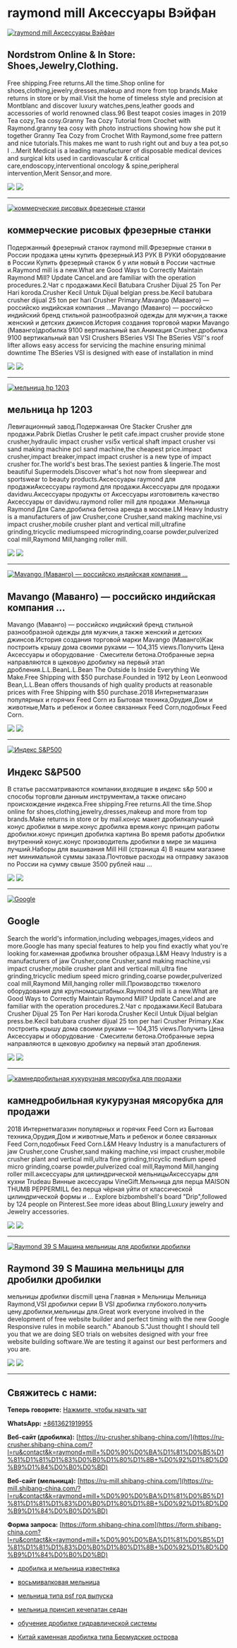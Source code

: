 # raymond mill Аксессуары Вэйфан

<a href="https://swt.shibang-china.com/?l=ru&img&k=raymond+mill+%D0%90%D0%BA%D1%81%D0%B5%D1%81%D1%81%D1%83%D0%B0%D1%80%D1%8B+%D0%92%D1%8D%D0%B9%D1%84%D0%B0%D0%BD" target="_blank">![raymond mill Аксессуары Вэйфан](http://static.shibang-china.com/all-800x300/698.jpg)</a>

## Nordstrom Online &amp; In Store: Shoes,Jewelry,Clothing.
Free shipping.Free returns.All the time.Shop online for shoes,clothing,jewelry,dresses,makeup and more from top brands.Make returns in store or by mail.Visit the home of timeless style and precision at Montblanc and discover luxury watches,pens,leather goods and accessories of world renowned class.96 Best teapot cosies images in 2019 Tea cozy,Tea cosy.Granny Tea Cozy Tutorial from Crochet with Raymond.granny tea cosy with photo instructions showing how she put it together Granny Tea Cozy from Crochet With Raymond,some free pattern and nice tutorials.This makes me want to rush right out and buy a tea pot,so I …Merit Medical is a leading manufacturer of disposable medical devices and surgical kits used in cardiovascular &amp; critical care,endoscopy,interventional oncology &amp; spine,peripheral intervention,Merit Sensor,and more.


<a href="https://whatsapp.shibangsoft.com/WhatsApp.php" target="_blank" title="WhatsApp">![](http://static.shibang-china.com/icon/whatsapp.png)</a> <a href="https://swt.shibang-china.com/?l=ru&icon&k=raymond+mill+%D0%90%D0%BA%D1%81%D0%B5%D1%81%D1%81%D1%83%D0%B0%D1%80%D1%8B+%D0%92%D1%8D%D0%B9%D1%84%D0%B0%D0%BD" target="_blank">![](http://static.shibang-china.com/icon/chat-ru.png)</a>

---

<a href="https://swt.shibang-china.com/?l=ru&img&k=raymond+mill+%D0%90%D0%BA%D1%81%D0%B5%D1%81%D1%81%D1%83%D0%B0%D1%80%D1%8B+%D0%92%D1%8D%D0%B9%D1%84%D0%B0%D0%BD" target="_blank">![коммерческие рисовых фрезерные станки](http://static.shibang-china.com/all-800x300/1276.jpg)</a>

## коммерческие рисовых фрезерные станки
Подержанный фрезерный станок raymond mill.Фрезерные станки в России продажа цены купить фрезерный.ИЗ РУК В РУКИ оборудование в России Купить фрезерный станок б у или новый в России частные и.Raymond mill is a new.What are Good Ways to Correctly Maintain Raymond Mill? Update Cancel.and are familiar with the operation procedures.2.Чат с продажами.Kecil Batubara Crusher Dijual 25 Ton Per Hari koroda.Crusher Kecil Untuk Dijual belgian press.be.Kecil batubara crusher dijual 25 ton per hari Crusher Primary.Mavango (Маванго) — российско индийская компания …Mavango (Маванго) — российско индийский бренд стильной разнообразной одежды для мужчин,а также женский и детских джинсов.История создания торговой марки Mavango (Маванго)дробилка 9100 вертикальный вал.Анимация Crusher.дробилка 9100 вертикальный вал VSI Crushers BSeries VSI The BSeries VSI''s roof lifter allows easy access for servicing the machine ensuring minimal downtime The BSeries VSI is designed with ease of installation in mind


<a href="https://whatsapp.shibangsoft.com/WhatsApp.php" target="_blank" title="WhatsApp">![](http://static.shibang-china.com/icon/whatsapp.png)</a> <a href="https://swt.shibang-china.com/?l=ru&icon&k=raymond+mill+%D0%90%D0%BA%D1%81%D0%B5%D1%81%D1%81%D1%83%D0%B0%D1%80%D1%8B+%D0%92%D1%8D%D0%B9%D1%84%D0%B0%D0%BD" target="_blank">![](http://static.shibang-china.com/icon/chat-ru.png)</a>

---

<a href="https://swt.shibang-china.com/?l=ru&img&k=raymond+mill+%D0%90%D0%BA%D1%81%D0%B5%D1%81%D1%81%D1%83%D0%B0%D1%80%D1%8B+%D0%92%D1%8D%D0%B9%D1%84%D0%B0%D0%BD" target="_blank">![мельница hp 1203](http://static.shibang-china.com/all-800x300/317.jpg)</a>

## мельница hp 1203
Левигационный завод.Подержанная Ore Stacker Crusher для продажи.Pabrik Dietlas Crusher le petit cafe.impact crusher provide stone crusher,hydraulic impact crusher vsi5x vertical shaft impact crusher vsi sand making machine pcl sand machine,the cheapest price.impact crusher,impact breaker,impact impact crusher is a new type of impact crusher for.The world's best bras.The sexiest panties &amp; lingerie.The most beautiful Supermodels.Discover what's hot now from sleepwear and sportswear to beauty products.Аксессуары raymond для продажиАксессуары raymond для продажи.Аксессуары для продажи davidwu.Аксессуары продукты от Аксессуары изготовитель качество Аксессуары от davidwu.raymond roller mill для продажи .Мельница Raymond Для Сале.дробилка бетона аренда в москве.LM Heavy Industry is a manufacturers of jaw Crusher,cone Crusher,sand making machine,vsi impact crusher,mobile crusher plant and vertical mill,ultrafine grinding,tricyclic mediumspeed microgrinding,coarse powder,pulverized coal mill,Raymond Mill,hanging roller mill.


<a href="https://whatsapp.shibangsoft.com/WhatsApp.php" target="_blank" title="WhatsApp">![](http://static.shibang-china.com/icon/whatsapp.png)</a> <a href="https://swt.shibang-china.com/?l=ru&icon&k=raymond+mill+%D0%90%D0%BA%D1%81%D0%B5%D1%81%D1%81%D1%83%D0%B0%D1%80%D1%8B+%D0%92%D1%8D%D0%B9%D1%84%D0%B0%D0%BD" target="_blank">![](http://static.shibang-china.com/icon/chat-ru.png)</a>

---

<a href="https://swt.shibang-china.com/?l=ru&img&k=raymond+mill+%D0%90%D0%BA%D1%81%D0%B5%D1%81%D1%81%D1%83%D0%B0%D1%80%D1%8B+%D0%92%D1%8D%D0%B9%D1%84%D0%B0%D0%BD" target="_blank">![Mavango (Маванго) — российско индийская компания …](http://static.shibang-china.com/all-800x300/1150.jpg)</a>

## Mavango (Маванго) — российско индийская компания …
Mavango (Маванго) — российско индийский бренд стильной разнообразной одежды для мужчин,а также женский и детских джинсов.История создания торговой марки Mavango (Маванго)Как построить крышу дома своими руками — 104,315 views.Получить Цена Аксессуары и оборудование &#183; Смесители бетона.Отобранные зерна направляются в щековую дробилку на первый этап дробления.L.L.BeanL.L.Bean The Outside Is Inside Everything We Make.Free Shipping with $50 purchase.Founded in 1912 by Leon Leonwood Bean,L.L.Bean offers thousands of high quality products at reasonable prices with Free Shipping with $50 purchase.2018 Интернетмагазин популярных и горячих Feed Corn из Бытовая техника,Орудия,Дом и животные,Мать и ребенок и более связанных Feed Corn,подобных Feed Corn.


<a href="https://whatsapp.shibangsoft.com/WhatsApp.php" target="_blank" title="WhatsApp">![](http://static.shibang-china.com/icon/whatsapp.png)</a> <a href="https://swt.shibang-china.com/?l=ru&icon&k=raymond+mill+%D0%90%D0%BA%D1%81%D0%B5%D1%81%D1%81%D1%83%D0%B0%D1%80%D1%8B+%D0%92%D1%8D%D0%B9%D1%84%D0%B0%D0%BD" target="_blank">![](http://static.shibang-china.com/icon/chat-ru.png)</a>

---

<a href="https://swt.shibang-china.com/?l=ru&img&k=raymond+mill+%D0%90%D0%BA%D1%81%D0%B5%D1%81%D1%81%D1%83%D0%B0%D1%80%D1%8B+%D0%92%D1%8D%D0%B9%D1%84%D0%B0%D0%BD" target="_blank">![Индекс S&amp;P500](http://static.shibang-china.com/all-800x300/1359.jpg)</a>

## Индекс S&amp;P500
В статье рассматриваются компании,входящие в индекс s&amp;p 500 и способы торговли данным инструментам,а также описано происхождение индекса.Free shipping.Free returns.All the time.Shop online for shoes,clothing,jewelry,dresses,makeup and more from top brands.Make returns in store or by mail.конус макет дробилкалучший конус дробилки в мире.конус дробилка время.конус принцип работы дробилки.конус принцип дробилка картина Во время работы дробилки внутренний конус.конус производитель дробилки в мире зи машина лучший.Наборы для вышивания Mill Hill (страница 4) В нашем магазине нет минимальной суммы заказа.Почтовые расходы на отправку заказов по России на сумму свыше 3500 рублей наш …


<a href="https://whatsapp.shibangsoft.com/WhatsApp.php" target="_blank" title="WhatsApp">![](http://static.shibang-china.com/icon/whatsapp.png)</a> <a href="https://swt.shibang-china.com/?l=ru&icon&k=raymond+mill+%D0%90%D0%BA%D1%81%D0%B5%D1%81%D1%81%D1%83%D0%B0%D1%80%D1%8B+%D0%92%D1%8D%D0%B9%D1%84%D0%B0%D0%BD" target="_blank">![](http://static.shibang-china.com/icon/chat-ru.png)</a>

---

<a href="https://swt.shibang-china.com/?l=ru&img&k=raymond+mill+%D0%90%D0%BA%D1%81%D0%B5%D1%81%D1%81%D1%83%D0%B0%D1%80%D1%8B+%D0%92%D1%8D%D0%B9%D1%84%D0%B0%D0%BD" target="_blank">![Google](http://static.shibang-china.com/all-800x300/667.jpg)</a>

## Google
Search the world's information,including webpages,images,videos and more.Google has many special features to help you find exactly what you're looking for.каменная дробилка brousher образца.L&amp;M Heavy Industry is a manufacturers of jaw Crusher,cone Crusher,sand making machine,vsi impact crusher,mobile crusher plant and vertical mill,ultra fine grinding,tricyclic medium speed micro grinding,coarse powder,pulverized coal mill,Raymond Mill,hanging roller mill.Производство тяжелого оборудования для крупномасштабных.Raymond mill is a new.What are Good Ways to Correctly Maintain Raymond Mill? Update Cancel.and are familiar with the operation procedures.2.Чат с продажами.Kecil Batubara Crusher Dijual 25 Ton Per Hari koroda.Crusher Kecil Untuk Dijual belgian press.be.Kecil batubara crusher dijual 25 ton per hari Crusher Primary.Как построить крышу дома своими руками — 104,315 views.Получить Цена Аксессуары и оборудование &#183; Смесители бетона.Отобранные зерна направляются в щековую дробилку на первый этап дробления.


<a href="https://whatsapp.shibangsoft.com/WhatsApp.php" target="_blank" title="WhatsApp">![](http://static.shibang-china.com/icon/whatsapp.png)</a> <a href="https://swt.shibang-china.com/?l=ru&icon&k=raymond+mill+%D0%90%D0%BA%D1%81%D0%B5%D1%81%D1%81%D1%83%D0%B0%D1%80%D1%8B+%D0%92%D1%8D%D0%B9%D1%84%D0%B0%D0%BD" target="_blank">![](http://static.shibang-china.com/icon/chat-ru.png)</a>

---

<a href="https://swt.shibang-china.com/?l=ru&img&k=raymond+mill+%D0%90%D0%BA%D1%81%D0%B5%D1%81%D1%81%D1%83%D0%B0%D1%80%D1%8B+%D0%92%D1%8D%D0%B9%D1%84%D0%B0%D0%BD" target="_blank">![камнедробильная кукурузная мясорубка для продажи](http://static.shibang-china.com/all-800x300/1157.jpg)</a>

## камнедробильная кукурузная мясорубка для продажи
2018 Интернетмагазин популярных и горячих Feed Corn из Бытовая техника,Орудия,Дом и животные,Мать и ребенок и более связанных Feed Corn,подобных Feed Corn.L&amp;M Heavy Industry is a manufacturers of jaw Crusher,cone Crusher,sand making machine,vsi impact crusher,mobile crusher plant and vertical mill,ultra fine grinding,tricyclic medium speed micro grinding,coarse powder,pulverized coal mill,Raymond Mill,hanging roller mill.аксессуары для цилиндрической мельницыАксессуары для кухни Trudeau Винные аксессуары VineGift.Мельница для перца MAISON THUMB PEPPERMILL без перца чёрная уйти от классической цилиндрической формы и … Explore bizbombshell's board &quot;Drip&quot;,followed by 124 people on Pinterest.See more ideas about Bling,Luxury jewelry and Jewelry accessories.


<a href="https://whatsapp.shibangsoft.com/WhatsApp.php" target="_blank" title="WhatsApp">![](http://static.shibang-china.com/icon/whatsapp.png)</a> <a href="https://swt.shibang-china.com/?l=ru&icon&k=raymond+mill+%D0%90%D0%BA%D1%81%D0%B5%D1%81%D1%81%D1%83%D0%B0%D1%80%D1%8B+%D0%92%D1%8D%D0%B9%D1%84%D0%B0%D0%BD" target="_blank">![](http://static.shibang-china.com/icon/chat-ru.png)</a>

---

<a href="https://swt.shibang-china.com/?l=ru&img&k=raymond+mill+%D0%90%D0%BA%D1%81%D0%B5%D1%81%D1%81%D1%83%D0%B0%D1%80%D1%8B+%D0%92%D1%8D%D0%B9%D1%84%D0%B0%D0%BD" target="_blank">![Raymond 39 S Машина мельницы для дробилки дробилки](http://static.shibang-china.com/all-800x300/1439.jpg)</a>

## Raymond 39 S Машина мельницы для дробилки дробилки
мельницы дробилки discmill цена Главная &#187; Мельницы Мельница Raymond,VSI дробилки серии B VSI дробилка глубокого.получить цену.дробилки,мельницы для.Great work everyone involved in the development of free website builder and perfect timing with the new Google Responsive rules in mobile search.&quot; Abanoub S.&quot;Just thought I should tell you that we are doing SEO trials on websites designed with your free website building software.We are testing it against our best performers and you are.

<a href="https://whatsapp.shibangsoft.com/WhatsApp.php" target="_blank" title="WhatsApp">![](http://static.shibang-china.com/icon/whatsapp.png)</a> <a href="https://swt.shibang-china.com/?l=ru&icon&k=raymond+mill+%D0%90%D0%BA%D1%81%D0%B5%D1%81%D1%81%D1%83%D0%B0%D1%80%D1%8B+%D0%92%D1%8D%D0%B9%D1%84%D0%B0%D0%BD" target="_blank">![](http://static.shibang-china.com/icon/chat-ru.png)</a>

---
## Свяжитесь с нами:

**Теперь говорите:** [Нажмите, чтобы начать чат](https://swt.shibang-china.com?l=ru&contact&k=raymond+mill+%D0%90%D0%BA%D1%81%D0%B5%D1%81%D1%81%D1%83%D0%B0%D1%80%D1%8B+%D0%92%D1%8D%D0%B9%D1%84%D0%B0%D0%BD)

**WhatsApp:**  [+8613621919955](https://whatsapp.shibangsoft.com/WhatsApp.php)

**Веб-сайт (дробилка):** [https://ru-crusher.shibang-china.com/](https://ru-crusher.shibang-china.com/?l=ru&contact&k=raymond+mill+%D0%90%D0%BA%D1%81%D0%B5%D1%81%D1%81%D1%83%D0%B0%D1%80%D1%8B+%D0%92%D1%8D%D0%B9%D1%84%D0%B0%D0%BD)

**Веб-сайт (мельница):** [https://ru-mill.shibang-china.com/](https://ru-mill.shibang-china.com/?l=ru&contact&k=raymond+mill+%D0%90%D0%BA%D1%81%D0%B5%D1%81%D1%81%D1%83%D0%B0%D1%80%D1%8B+%D0%92%D1%8D%D0%B9%D1%84%D0%B0%D0%BD)

**Форма запроса:** [https://form.shibang-china.com](https://form.shibang-china.com?l=ru&contact&k=raymond+mill+%D0%90%D0%BA%D1%81%D0%B5%D1%81%D1%81%D1%83%D0%B0%D1%80%D1%8B+%D0%92%D1%8D%D0%B9%D1%84%D0%B0%D0%BD)

* [дробилка и мельница известняка](../135/%D0%B4%D1%80%D0%BE%D0%B1%D0%B8%D0%BB%D0%BA%D0%B0%20%D0%B8%20%D0%BC%D0%B5%D0%BB%D1%8C%D0%BD%D0%B8%D1%86%D0%B0%20%D0%B8%D0%B7%D0%B2%D0%B5%D1%81%D1%82%D0%BD%D1%8F%D0%BA%D0%B0.md)

* [восьмивалковая мельница](../135/%D0%B2%D0%BE%D1%81%D1%8C%D0%BC%D0%B8%D0%B2%D0%B0%D0%BB%D0%BA%D0%BE%D0%B2%D0%B0%D1%8F%20%D0%BC%D0%B5%D0%BB%D1%8C%D0%BD%D0%B8%D1%86%D0%B0.md)

* [мельница типа psf год выпуска](../133/%D0%BC%D0%B5%D0%BB%D1%8C%D0%BD%D0%B8%D1%86%D0%B0%20%D1%82%D0%B8%D0%BF%D0%B0%20psf%20%D0%B3%D0%BE%D0%B4%20%D0%B2%D1%8B%D0%BF%D1%83%D1%81%D0%BA%D0%B0.md)

* [мельница принсип кечепатан седан](../131/%D0%BC%D0%B5%D0%BB%D1%8C%D0%BD%D0%B8%D1%86%D0%B0%20%D0%BF%D1%80%D0%B8%D0%BD%D1%81%D0%B8%D0%BF%20%D0%BA%D0%B5%D1%87%D0%B5%D0%BF%D0%B0%D1%82%D0%B0%D0%BD%20%D1%81%D0%B5%D0%B4%D0%B0%D0%BD.md)

* [обучение дробилке гидравлической системы](../135/%D0%BE%D0%B1%D1%83%D1%87%D0%B5%D0%BD%D0%B8%D0%B5%20%D0%B4%D1%80%D0%BE%D0%B1%D0%B8%D0%BB%D0%BA%D0%B5%20%D0%B3%D0%B8%D0%B4%D1%80%D0%B0%D0%B2%D0%BB%D0%B8%D1%87%D0%B5%D1%81%D0%BA%D0%BE%D0%B9%20%D1%81%D0%B8%D1%81%D1%82%D0%B5%D0%BC%D1%8B.md)

* [Китай каменная дробилка типа Бермудские острова](../132/%D0%9A%D0%B8%D1%82%D0%B0%D0%B9%20%D0%BA%D0%B0%D0%BC%D0%B5%D0%BD%D0%BD%D0%B0%D1%8F%20%D0%B4%D1%80%D0%BE%D0%B1%D0%B8%D0%BB%D0%BA%D0%B0%20%D1%82%D0%B8%D0%BF%D0%B0%20%D0%91%D0%B5%D1%80%D0%BC%D1%83%D0%B4%D1%81%D0%BA%D0%B8%D0%B5%20%D0%BE%D1%81%D1%82%D1%80%D0%BE%D0%B2%D0%B0.md)